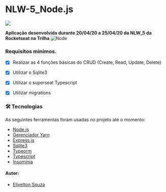 # NLW-5_Node.js

 <img src="https://nextlevelweek.com/og/next-level-week.png"></img>


 **Aplicação desenvolvida durante 20/04/20 a 25/04/20 da NLW_5 da Rocketseat na Trilha** ![Node](https://img.shields.io/badge/-Node.js-333333?style=flat&logo=node.js)
 


### Requisitos minímos.

- [x] Realizar as 4 funções básicas do CRUD (Create, Read, Update, Delete)
- [x] Utilizar o Sqlite3
- [x] Utilizar o superseat Typescript
- [x] Utilizar migrations


### 🛠 Tecnologias

As seguintes ferramentas foram usadas no projeto até o momento:

- [Node.js]()
- [Gerenciador Yarn]()
- [Express.js]()
- [Sqlite3]()
- [Typeorm]()
- [Typescript]()
- [Insominia]()



#### Autor:

- [Elivelton Souza](https://github.com/EliveltonSouzaDev)
